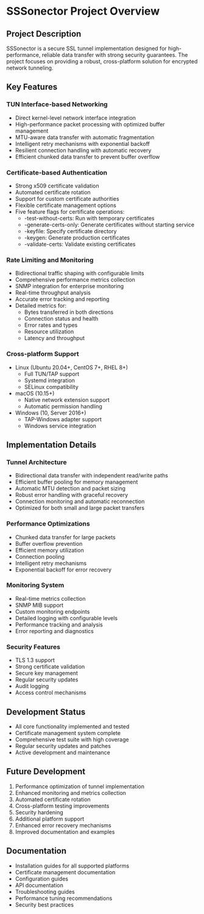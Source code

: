 # SSSonector Project Overview

## Project Description
SSSonector is a secure SSL tunnel implementation designed for high-performance, reliable data transfer with strong security guarantees. The project focuses on providing a robust, cross-platform solution for encrypted network tunneling.

## Key Features

### TUN Interface-based Networking
- Direct kernel-level network interface integration
- High-performance packet processing with optimized buffer management
- MTU-aware data transfer with automatic fragmentation
- Intelligent retry mechanisms with exponential backoff
- Resilient connection handling with automatic recovery
- Efficient chunked data transfer to prevent buffer overflow

### Certificate-based Authentication
- Strong x509 certificate validation
- Automated certificate rotation
- Support for custom certificate authorities
- Flexible certificate management options
- Five feature flags for certificate operations:
  * -test-without-certs: Run with temporary certificates
  * -generate-certs-only: Generate certificates without starting service
  * -keyfile: Specify certificate directory
  * -keygen: Generate production certificates
  * -validate-certs: Validate existing certificates

### Rate Limiting and Monitoring
- Bidirectional traffic shaping with configurable limits
- Comprehensive performance metrics collection
- SNMP integration for enterprise monitoring
- Real-time throughput analysis
- Accurate error tracking and reporting
- Detailed metrics for:
  * Bytes transferred in both directions
  * Connection status and health
  * Error rates and types
  * Resource utilization
  * Latency and throughput

### Cross-platform Support
- Linux (Ubuntu 20.04+, CentOS 7+, RHEL 8+)
  * Full TUN/TAP support
  * Systemd integration
  * SELinux compatibility
- macOS (10.15+)
  * Native network extension support
  * Automatic permission handling
- Windows (10, Server 2016+)
  * TAP-Windows adapter support
  * Windows service integration

## Implementation Details

### Tunnel Architecture
- Bidirectional data transfer with independent read/write paths
- Efficient buffer pooling for memory management
- Automatic MTU detection and packet sizing
- Robust error handling with graceful recovery
- Connection monitoring and automatic reconnection
- Optimized for both small and large packet transfers

### Performance Optimizations
- Chunked data transfer for large packets
- Buffer overflow prevention
- Efficient memory utilization
- Connection pooling
- Intelligent retry mechanisms
- Exponential backoff for error recovery

### Monitoring System
- Real-time metrics collection
- SNMP MIB support
- Custom monitoring endpoints
- Detailed logging with configurable levels
- Performance tracking and analysis
- Error reporting and diagnostics

### Security Features
- TLS 1.3 support
- Strong certificate validation
- Secure key management
- Regular security updates
- Audit logging
- Access control mechanisms

## Development Status
- All core functionality implemented and tested
- Certificate management system complete
- Comprehensive test suite with high coverage
- Regular security updates and patches
- Active development and maintenance

## Future Development
1. Performance optimization of tunnel implementation
2. Enhanced monitoring and metrics collection
3. Automated certificate rotation
4. Cross-platform testing improvements
5. Security hardening
6. Additional platform support
7. Enhanced error recovery mechanisms
8. Improved documentation and examples

## Documentation
- Installation guides for all supported platforms
- Certificate management documentation
- Configuration guides
- API documentation
- Troubleshooting guides
- Performance tuning recommendations
- Security best practices
